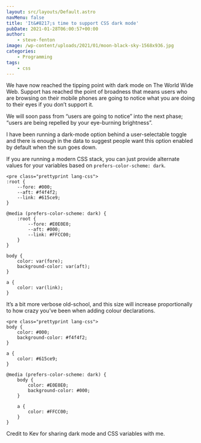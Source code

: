 ```yaml
---
layout: src/layouts/Default.astro
navMenu: false
title: 'It&#8217;s time to support CSS dark mode'
pubDate: 2021-01-28T06:00:57+00:00
author:
    - steve-fenton
image: /wp-content/uploads/2021/01/moon-black-sky-1568x936.jpg
categories:
    - Programming
tags:
    - css
---
```


We have now reached the tipping point with dark mode on The World Wide Web. Support has reached the point of broadness that means users who are browsing on their mobile phones are going to notice what you are doing to their eyes if you don’t support it.

We will soon pass from “users are going to notice” into the next phase; “users are being repelled by your eye-burning brightness”.

I have been running a dark-mode option behind a user-selectable toggle and there is enough in the data to suggest people want this option enabled by default when the sun goes down.

If you are running a modern CSS stack, you can just provide alternate values for your variables based on `prefers-color-scheme: dark`.

```
<pre class="prettyprint lang-css">
:root {
    --fore: #000;
    --aft: #f4f4f2;
    --link: #615ce9;
}

@media (prefers-color-scheme: dark) {
    :root {
        --fore: #E0E0E0;
        --aft: #000;
        --link: #FFCC00;
    }
}

body {
    color: var(fore);
    background-color: var(aft);
}

a {
    color: var(link);
}
```
It’s a bit more verbose old-school, and this size will increase proportionally to how crazy you’ve been when adding colour declarations.

```
<pre class="prettyprint lang-css">
body {
    color: #000;
    background-color: #f4f4f2;
}

a {
    color: #615ce9;
}

@media (prefers-color-scheme: dark) {
    body {
        color: #E0E0E0;
        background-color: #000;
    }

    a {
        color: #FFCC00;
    }
}
```
Credit to Kev for sharing dark mode and CSS variables with me.